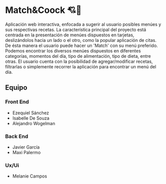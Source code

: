 # Match&Coock :cupid::avocado:
Aplicación web interactiva, enfocada a sugerir al usuario posibles menúes y sus respectivas recetas.
La característica principal del proyecto está centrada en la presentación de menúes dispuestos en tarjetas, deslizándolos hacia un lado o el otro, como la popular aplicación de citas. 
De ésta manera el usuario puede hacer un 'Match' con su menú preferido. 
Podemos encontrar los diversos menúes dispuestos en diferentes categorías, momentos del día, tipo de alimentación, tipo de dieta, entre otras. 
El usuario cuenta con la posibilidad de agregar/modificar recetas, filtrarlas o simplemente recorrer la aplicación para encontrar un menú del día.

<h2>Equipo</h2>


<h3>Front End</h3>

<ul>
<li>Ezequiel Sánchez</li>
<li>Isabelle De Souza</li>
<li>Alejandro Wogelman</li>
</ul>

<h3>Back End</h3>

<ul>
<li>Javier García</li>
<li>Maxi Palermo</li>
</ul>


<h3>Ux/Ui</h3>
<ul>
<li>Melanie Campos</li>
</ul>


